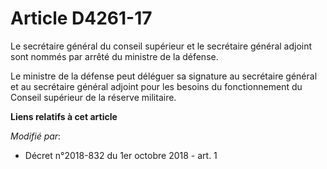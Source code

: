 # Article D4261-17

Le secrétaire général du conseil supérieur et le secrétaire général adjoint sont nommés par arrêté du ministre de la défense.

Le ministre de la défense peut déléguer sa signature au secrétaire général et au secrétaire général adjoint pour les besoins
du fonctionnement du Conseil supérieur de la réserve militaire.

**Liens relatifs à cet article**

_Modifié par_:

  - Décret n°2018-832 du 1er octobre 2018 - art. 1
